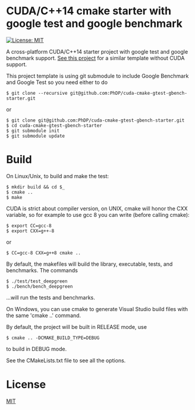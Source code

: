 # CUDA/C++14 cmake starter with google test and google benchmark
[![License: MIT](https://img.shields.io/badge/License-MIT-blue.svg)](https://opensource.org/licenses/MIT)

A cross-platform CUDA/C++14 starter project with google test and google benchmark support. [See
this project](https://github.com/PhDP/cmake-gtest-gbench-starter) for a similar template without
CUDA support.

This project template is using git submodule to include Google Benchmark and Google Test so you
need either to do

    $ git clone --recursive git@github.com:PhDP/cuda-cmake-gtest-gbench-starter.git

or

    $ git clone git@github.com:PhDP/cuda-cmake-gtest-gbench-starter.git
    $ cd cuda-cmake-gtest-gbench-starter
    $ git submodule init
    $ git submodule update

# Build

On Linux/Unix, to build and make the test:

    $ mkdir build && cd $_
    $ cmake ..
    $ make

CUDA is strict about compiler version, on UNIX, cmake will honor the CXX variable, so for example
to use gcc 8 you can write (before calling cmake):

    $ export CC=gcc-8
    $ export CXX=g++-8

or

    $ CC=gcc-8 CXX=g++8 cmake ..

By default, the makefiles will build the library, executable, tests, and benchmarks. The commands

    $ ./test/test_deepgreen
    $ ./bench/bench_deepgreen

...will run the tests and benchmarks.

On Windows, you can use cmake to generate Visual Studio build files with the same 'cmake ..'
command.

By default, the project will be built in RELEASE mode, use

    $ cmake .. -DCMAKE_BUILD_TYPE=DEBUG

to build in DEBUG mode.

See the CMakeLists.txt file to see all the options.

# License

[MIT](http://opensource.org/licenses/MIT)

